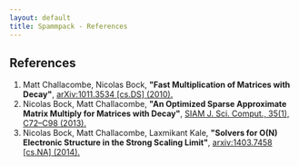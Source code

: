 ```yaml
---
layout: default
title: Spammpack - References
---
```


References
----------

  1. <a name="1"></a>Matt Challacombe, Nicolas Bock, **"Fast Multiplication of Matrices with
     Decay"**, [arXiv:1011.3534 [cs.DS] (2010).](http://arxiv.org/abs/1011.3534)
  2. <a name="2"></a>Nicolas Bock, Matt Challacombe, **"An Optimized Sparse Approximate Matrix
     Multiply for Matrices with Decay"**, [SIAM J. Sci. Comput., 35(1), C72–C98
     (2013).](http://dx.doi.org/10.1137/120870761)
  3. <a name="3"></a>Nicolas Bock, Matt Challacombe, Laxmikant Kale, **"Solvers for O(N)
     Electronic Structure in the Strong Scaling Limit"**, [arxiv:1403.7458
     [cs.NA] (2014).](http://arxiv.org/abs/1403.7458)

